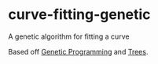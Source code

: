 # curve-fitting-genetic

A genetic algorithm for fitting a curve

Based off [Genetic Programming](https://en.wikipedia.org/wiki/Genetic_programming) and [Trees](<https://en.wikipedia.org/wiki/Tree_(data_structure)>).
